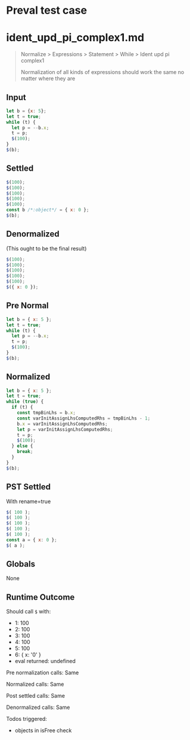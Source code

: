 # Preval test case

# ident_upd_pi_complex1.md

> Normalize > Expressions > Statement > While > Ident upd pi complex1
>
> Normalization of all kinds of expressions should work the same no matter where they are

## Input

`````js filename=intro
let b = {x: 5};
let t = true;
while (t) {
  let p = --b.x;
  t = p;
  $(100);
}
$(b);
`````

## Settled


`````js filename=intro
$(100);
$(100);
$(100);
$(100);
$(100);
const b /*:object*/ = { x: 0 };
$(b);
`````

## Denormalized
(This ought to be the final result)

`````js filename=intro
$(100);
$(100);
$(100);
$(100);
$(100);
$({ x: 0 });
`````

## Pre Normal


`````js filename=intro
let b = { x: 5 };
let t = true;
while (t) {
  let p = --b.x;
  t = p;
  $(100);
}
$(b);
`````

## Normalized


`````js filename=intro
let b = { x: 5 };
let t = true;
while (true) {
  if (t) {
    const tmpBinLhs = b.x;
    const varInitAssignLhsComputedRhs = tmpBinLhs - 1;
    b.x = varInitAssignLhsComputedRhs;
    let p = varInitAssignLhsComputedRhs;
    t = p;
    $(100);
  } else {
    break;
  }
}
$(b);
`````

## PST Settled
With rename=true

`````js filename=intro
$( 100 );
$( 100 );
$( 100 );
$( 100 );
$( 100 );
const a = { x: 0 };
$( a );
`````

## Globals

None

## Runtime Outcome

Should call `$` with:
 - 1: 100
 - 2: 100
 - 3: 100
 - 4: 100
 - 5: 100
 - 6: { x: '0' }
 - eval returned: undefined

Pre normalization calls: Same

Normalized calls: Same

Post settled calls: Same

Denormalized calls: Same

Todos triggered:
- objects in isFree check